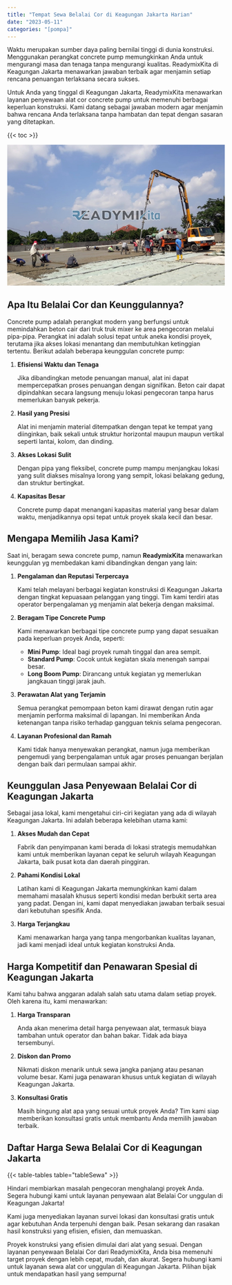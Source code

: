 ```yaml
---
title: "Tempat Sewa Belalai Cor di Keagungan Jakarta Harian"
date: "2023-05-11"
categories: "[pompa]"
---
```


Waktu merupakan sumber daya paling bernilai tinggi di dunia konstruksi. Menggunakan perangkat concrete pump memungkinkan Anda untuk mengurangi masa dan tenaga tanpa mengurangi kualitas. ReadymixKita di Keagungan Jakarta menawarkan jawaban terbaik agar menjamin setiap rencana penuangan terlaksana secara sukses.

Untuk Anda yang tinggal di Keagungan Jakarta, ReadymixKita menawarkan layanan penyewaan alat cor concrete pump untuk memenuhi berbagai keperluan konstruksi. Kami datang sebagai jawaban modern agar menjamin bahwa rencana Anda terlaksana tanpa hambatan dan tepat dengan sasaran yang ditetapkan.

{{< toc >}}

![Tempat Sewa Belalai Cor di Keagungan Jakarta Harian](/images/pompa/sewa-pompa-11.jpg)

## Apa Itu Belalai Cor dan Keunggulannya?

Concrete pump adalah perangkat modern yang berfungsi untuk memindahkan beton cair dari truk truk mixer ke area pengecoran melalui pipa-pipa. Perangkat ini adalah solusi tepat untuk aneka kondisi proyek, terutama jika akses lokasi menantang dan membutuhkan ketinggian tertentu. Berikut adalah beberapa keunggulan concrete pump:

1. **Efisiensi Waktu dan Tenaga**

   Jika dibandingkan metode penuangan manual, alat ini dapat mempercepatkan proses penuangan dengan signifikan. Beton cair dapat dipindahkan secara langsung menuju lokasi pengecoran tanpa harus memerlukan banyak pekerja.

2. **Hasil yang Presisi**

   Alat ini menjamin material ditempatkan dengan tepat ke tempat yang diinginkan, baik sekali untuk struktur horizontal maupun maupun vertikal seperti lantai, kolom, dan dinding.

3. **Akses Lokasi Sulit**

   Dengan pipa yang fleksibel, concrete pump mampu menjangkau lokasi yang sulit diakses misalnya lorong yang sempit, lokasi belakang gedung, dan struktur bertingkat.

4. **Kapasitas Besar**

   Concrete pump dapat menangani kapasitas material yang besar dalam waktu, menjadikannya opsi tepat untuk proyek skala kecil dan besar.

## Mengapa Memilih Jasa Kami?

Saat ini, beragam sewa concrete pump, namun **ReadymixKita** menawarkan keunggulan yg membedakan kami dibandingkan dengan yang lain:

1. **Pengalaman dan Reputasi Terpercaya**

   Kami telah melayani berbagai kegiatan konstruksi di Keagungan Jakarta dengan tingkat kepuasaan pelanggan yang tinggi. Tim kami terdiri atas operator berpengalaman yg menjamin alat bekerja dengan maksimal.

2. **Beragam Tipe Concrete Pump**

   Kami menawarkan berbagai tipe concrete pump yang dapat sesuaikan pada keperluan proyek Anda, seperti:
   - **Mini Pump**: Ideal bagi proyek rumah tinggal dan area sempit.
   - **Standard Pump**: Cocok untuk kegiatan skala menengah sampai besar.
   - **Long Boom Pump**: Dirancang untuk kegiatan yg memerlukan jangkauan tinggi jarak jauh.

3. **Perawatan Alat yang Terjamin**

   Semua perangkat pemompaan beton kami dirawat dengan rutin agar menjamin performa maksimal di lapangan. Ini memberikan Anda ketenangan tanpa risiko terhadap gangguan teknis selama pengecoran.

4. **Layanan Profesional dan Ramah**

   Kami tidak hanya menyewakan perangkat, namun juga memberikan pengemudi yang berpengalaman untuk agar proses penuangan berjalan dengan baik dari permulaan sampai akhir.

## Keunggulan Jasa Penyewaan Belalai Cor di Keagungan Jakarta

Sebagai jasa lokal, kami mengetahui ciri-ciri kegiatan yang ada di wilayah Keagungan Jakarta. Ini adalah beberapa kelebihan utama kami:

1. **Akses Mudah dan Cepat**

   Fabrik dan penyimpanan kami berada di lokasi strategis memudahkan kami untuk memberikan layanan cepat ke seluruh wilayah Keagungan Jakarta, baik pusat kota dan daerah pinggiran.

2. **Pahami Kondisi Lokal**

   Latihan kami di Keagungan Jakarta memungkinkan kami dalam memahami masalah khusus seperti kondisi medan berbukit serta area yang padat. Dengan ini, kami dapat menyediakan jawaban terbaik sesuai dari kebutuhan spesifik Anda.

3. **Harga Terjangkau**

   Kami menawarkan harga yang tanpa mengorbankan kualitas layanan, jadi kami menjadi ideal untuk kegiatan konstruksi Anda.

## Harga Kompetitif dan Penawaran Spesial di Keagungan Jakarta

Kami tahu bahwa anggaran adalah salah satu utama dalam setiap proyek. Oleh karena itu, kami menawarkan:

1. **Harga Transparan**

   Anda akan menerima detail harga penyewaan alat, termasuk biaya tambahan untuk operator dan bahan bakar. Tidak ada biaya tersembunyi.

2. **Diskon dan Promo**

   Nikmati diskon menarik untuk sewa jangka panjang atau pesanan volume besar. Kami juga penawaran khusus untuk kegiatan di wilayah Keagungan Jakarta.

3. **Konsultasi Gratis**

   Masih bingung alat apa yang sesuai untuk proyek Anda? Tim kami siap memberikan konsultasi gratis untuk membantu Anda memilih jawaban terbaik.

## Daftar Harga Sewa Belalai Cor di Keagungan Jakarta

{{< table-tables table="tableSewa" >}}

Hindari membiarkan masalah pengecoran menghalangi proyek Anda. Segera hubungi kami untuk layanan penyewaan alat Belalai Cor unggulan di Keagungan Jakarta!

Kami juga menyediakan layanan survei lokasi dan konsultasi gratis untuk agar kebutuhan Anda terpenuhi dengan baik. Pesan sekarang dan rasakan hasil konstruksi yang efisien, efisien, dan memuaskan.

Proyek konstruksi yang efisien dimulai dari alat yang sesuai. Dengan layanan penyewaan Belalai Cor dari ReadymixKita, Anda bisa memenuhi target proyek dengan lebih cepat, mudah, dan akurat. Segera hubungi kami untuk layanan sewa alat cor unggulan di Keagungan Jakarta. Pilihan bijak untuk mendapatkan hasil yang sempurna!